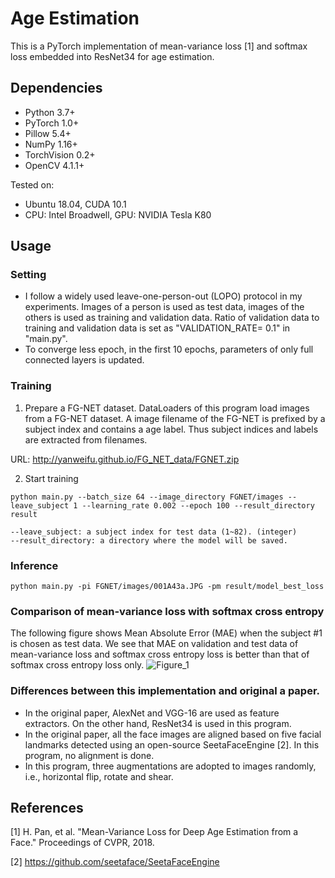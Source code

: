 # Age Estimation
This is a PyTorch implementation of mean-variance loss [1] and softmax loss embedded into ResNet34 for age estimation.

## Dependencies
- Python 3.7+
- PyTorch 1.0+
- Pillow 5.4+
- NumPy 1.16+
- TorchVision 0.2+
- OpenCV 4.1.1+

Tested on:
- Ubuntu 18.04, CUDA 10.1
- CPU: Intel Broadwell, GPU: NVIDIA Tesla K80

## Usage
### Setting
- I follow a widely used leave-one-person-out (LOPO) protocol in my experiments. Images of a person is used as test data, images of the others is used as training and validation data. Ratio of validation data to training and validation data is set as "VALIDATION_RATE= 0.1" in "main.py".
- To converge less epoch, in the first 10 epochs, parameters of only full connected layers is updated. 

### Training
1. Prepare a FG-NET dataset.
DataLoaders of this program load images from a FG-NET dataset. A image filename of the FG-NET is prefixed by a subject index and contains a age label. Thus subject indices and labels are extracted from filenames.

URL: http://yanweifu.github.io/FG_NET_data/FGNET.zip

2. Start training
```
python main.py --batch_size 64 --image_directory FGNET/images --leave_subject 1 --learning_rate 0.002 --epoch 100 --result_directory result

--leave_subject: a subject index for test data (1~82). (integer)
--result_directory: a directory where the model will be saved.
```

### Inference
```
python main.py -pi FGNET/images/001A43a.JPG -pm result/model_best_loss
```

### Comparison of mean-variance loss with softmax cross entropy
The following figure shows Mean Absolute Error (MAE) when the subject #1 is chosen as test data. We see that MAE on validation and test data of mean-variance loss and softmax cross entropy loss is better than that of softmax cross entropy loss only.
![Figure_1](https://user-images.githubusercontent.com/53385884/62007786-ae573780-b18c-11e9-9b87-b56bc4b6a014.png)

### Differences between this implementation and original a paper.
- In the original paper, AlexNet and VGG-16 are used as feature extractors. On the other hand, ResNet34 is used in this program.
- In the original paper, all the face images are aligned based on five facial landmarks detected using an open-source SeetaFaceEngine [2]. In this program, no alignment is done.
- In this program, three augmentations are adopted to images randomly, i.e., horizontal flip, rotate and shear.

## References
[1] H. Pan, et al. "Mean-Variance Loss for Deep Age Estimation from a Face." Proceedings of CVPR, 2018.

[2] https://github.com/seetaface/SeetaFaceEngine

